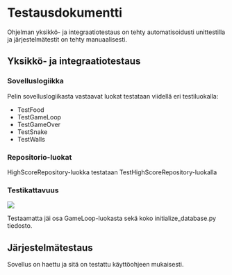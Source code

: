# Testausdokumentti

Ohjelman yksikkö- ja integraatiotestaus on tehty automatisoidusti unittestilla ja järjestelmätestit on tehty manuaalisesti.

## Yksikkö- ja integraatiotestaus

### Sovelluslogiikka

Pelin sovelluslogiikasta vastaavat luokat testataan viidellä eri testiluokalla:
- TestFood
- TestGameLoop
- TestGameOver
- TestSnake
- TestWalls

### Repositorio-luokat

HighScoreRepository-luokka testataan TestHighScoreRepository-luokalla

### Testikattavuus

![](https://github.com/sannilatvala/ot-harjoitustyo/assets/119106675/30fb0545-54cd-4399-bd9d-6a3c867f200e)

Testaamatta jäi osa GameLoop-luokasta sekä koko initialize_database.py tiedosto.

## Järjestelmätestaus

Sovellus on haettu ja sitä on testattu käyttöohjeen mukaisesti.

